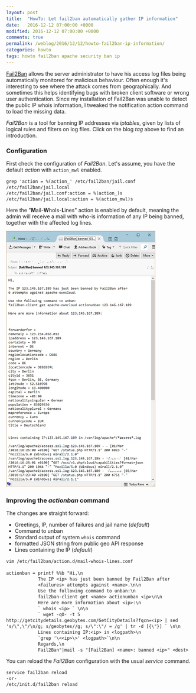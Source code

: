 ```yaml
---
layout: post
title:  "HowTo: Let fail2ban automatically gather IP information"
date:   2016-12-12 07:00:00 +0000
modified: 2016-12-12 07:00:00 +0000 
comments: true
permalink: /weblog/2016/12/12/howto-fail2ban-ip-information/
categories: howto
tags: howto fail2ban apache security ban ip
---
```


[Fail2Ban][f2b] allows the server administrator to have his access log files being automatically monitored for malicious behaviour. Often enough it's interesting to see where the attack comes from geographically. And sometimes this helps identifying bugs with broken client software or wrong user authentication. Since my installation of Fail2Ban was unable to detect the public IP whois information, I tweaked the notification action command to load the missing data.


<!--more-->

*Fail2Ban* is a tool for banning IP addresses via *iptables*, given by lists of logical rules and filters on log files. Click on the blog *tag* above to find an introduction.


### Configuration

First check the configuration of *Fail2Ban*. Let's assume, you have the default *action* with `action_mwl` enabled.  

```
grep 'action = %(action_' /etc/fail2ban/jail.conf /etc/fail2ban/jail.local
/etc/fail2ban/jail.conf:action = %(action_)s
/etc/fail2ban/jail.local:action = %(action_mwl)s
```

Here the "**M**ail-**W**hoIs-**L**ines" action is enabled by default, meaning the admin will receive a mail with who-is information of any IP being banned, together with the affected log lines.


![fail2banmail][mail]

 
### Improving the *actionban* command

The changes are straight forward:

 - Greetings, IP, number of failures and jail name (*default*)
 - Command to unban
 - Standard output of system `whois` command
 - formatted JSON string from public geo API response
 - Lines containing the IP (*default*)

 
```
vim /etc/fail2ban/action.d/mail-whois-lines.conf
 
actionban = printf %%b "Hi,\n
            The IP <ip> has just been banned by Fail2Ban after
            <failures> attempts against <name>.\n\n
			Use the following command to unban:\n
			fail2ban-client get <name> actionunban <ip>\n\n
            Here are more information about <ip>:\n
            ` whois <ip> ` \n\n
            ` wget -qO- -t 5 http://getcitydetails.geobytes.com/GetCityDetails?fqcn=<ip> | sed 's/\",\"/\n/g; s/geobytes//g; s/\":\"/ = /g' | tr -d [{\"}] ` \n\n
            Lines containing IP:<ip> in <logpath>\n
            `grep '\<<ip>\>' <logpath>`\n\n
            Regards,\n
            Fail2Ban"|mail -s "[Fail2Ban] <name>: banned <ip>" <dest>
```
			
You can reload the *Fail2Ban* configuration with the usual *service* command.

```
service fail2ban reload
-or-
/etc/init.d/fail2ban reload
```


 

[f2b]: http://www.fail2ban.org/
[mail]: /content-images/fail2banmail.jpg